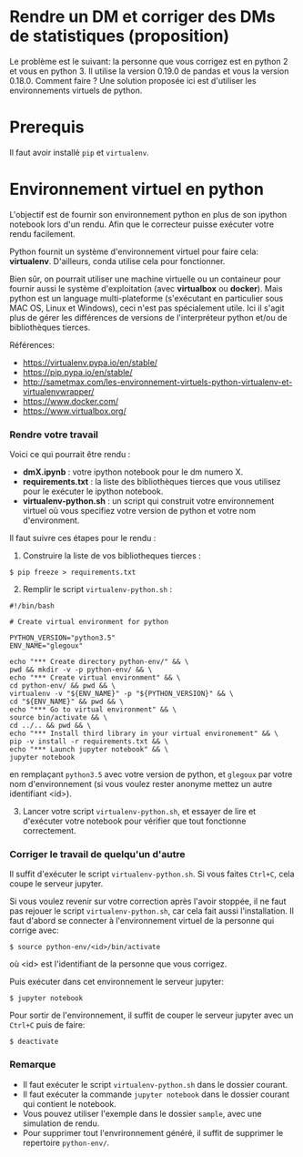 # Rendre un DM et corriger des DMs de statistiques (proposition)

Le problème est le suivant: la personne que vous corrigez est en python 2 et vous en python 3. Il utilise la version 0.19.0 de pandas et vous la version 0.18.0. Comment faire ? Une solution proposée ici est d'utiliser les environnements virtuels de python.

# Prerequis

Il faut avoir installé `pip` et `virtualenv`.

# Environnement virtuel en python

L'objectif est de fournir son environnement python en plus de son ipython notebook lors d'un rendu. Afin que le correcteur puisse exécuter votre rendu facilement.  

Python fournit un système d'environnement virtuel pour faire cela: **virtualenv**. D'ailleurs, conda utilise cela pour fonctionner. 

Bien sûr, on pourrait utiliser une machine virtuelle ou un containeur pour fournir aussi le système d'exploitation (avec **virtualbox** ou **docker**). Mais python est un language multi-plateforme (s'exécutant en particulier sous MAC OS, Linux et Windows), ceci n'est pas spécialement utile. Ici il s'agit plus de gérer les différences de versions de l'interpréteur python et/ou de bibliothèques tierces. 

Références:
- https://virtualenv.pypa.io/en/stable/
- https://pip.pypa.io/en/stable/
- http://sametmax.com/les-environnement-virtuels-python-virtualenv-et-virtualenvwrapper/
- https://www.docker.com/
- https://www.virtualbox.org/

### Rendre votre travail

Voici ce qui pourrait être rendu :
- **dmX.ipynb** : votre ipython notebook pour le dm numero X.  
- **requirements.txt** : la liste des bibliothèques tierces que vous utilisez pour le exécuter le ipython notebook.
- **virtualenv-python.sh** : un script qui construit votre environnement virtuel où vous specifiez votre version de python et votre nom d'environment. 

Il faut suivre ces étapes pour le rendu :

1) Construire la liste de vos bibliotheques tierces : 

~~~
$ pip freeze > requirements.txt
~~~

2) Remplir le script `virtualenv-python.sh` :

~~~
#!/bin/bash

# Create virtual environment for python

PYTHON_VERSION="python3.5"
ENV_NAME="glegoux"

echo "*** Create directory python-env/" && \
pwd && mkdir -v -p python-env/ && \
echo "*** Create virtual environment" && \
cd python-env/ && pwd && \
virtualenv -v "${ENV_NAME}" -p "${PYTHON_VERSION}" && \
cd "${ENV_NAME}" && pwd && \
echo "*** Go to virtual environment" && \
source bin/activate && \
cd ../.. && pwd && \
echo "*** Install third library in your virtual environement" && \
pip -v install -r requirements.txt && \
echo "*** Launch jupyter notebook" && \
jupyter notebook
~~~

en remplaçant `python3.5` avec votre version de python, et `glegoux` par votre nom d'environnement (si vous voulez rester anonyme mettez un autre identifiant \<id\>).

3) Lancer votre script `virtualenv-python.sh`, et essayer de lire et d'exécuter votre notebook pour vérifier que tout fonctionne correctement.

### Corriger le travail de quelqu'un d'autre

Il suffit d'exécuter le script `virtualenv-python.sh`. Si vous faites `Ctrl+C`, cela coupe le serveur jupyter. 

Si vous voulez revenir sur votre correction après l'avoir stoppée, il ne faut pas rejouer le script `virtualenv-python.sh`, car cela fait aussi l'installation. Il faut d'abord se connecter à l'environnement virtuel de la personne qui corrige avec:

~~~
$ source python-env/<id>/bin/activate
~~~

où \<id\> est l'identifiant de la personne que vous corrigez.

Puis exécuter dans cet environnement le serveur jupyter:

~~~
$ jupyter notebook
~~~

Pour sortir de l'environnement, il suffit de couper le serveur jupyter avec un `Ctrl+C` puis de faire:

~~~
$ deactivate
~~~

### Remarque

- Il faut exécuter le script `virtualenv-python.sh` dans le dossier courant.
- Il faut exécuter la commande `jupyter notebook` dans le dossier courant qui contient le notebook.
- Vous pouvez utiliser l'exemple dans le dossier `sample`, avec une simulation de rendu.
- Pour supprimer tout l'envrironnement généré, il suffit de supprimer le repertoire `python-env/`.
